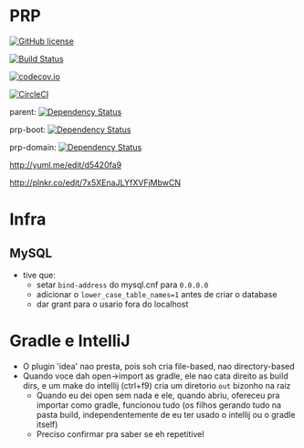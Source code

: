 # PRP

[![GitHub license](https://img.shields.io/badge/license-GPLv3-blue.svg?style=flat-square)](https://raw.githubusercontent.com/acdcjunior/prp/master/LICENSE)

[![Build Status](https://travis-ci.org/acdcjunior/prp.svg?branch=master)](https://travis-ci.org/acdcjunior/prp)

[![codecov.io](https://codecov.io/github/acdcjunior/prp/coverage.svg?branch=master)](https://codecov.io/github/acdcjunior/prp?branch=master)

[![CircleCI](https://img.shields.io/circleci/project/acdcjunior/prp.svg?style=flat-square)](https://circleci.com/gh/acdcjunior/prp)

parent: [![Dependency Status](https://www.versioneye.com/user/projects/56db690d309a580038affe40/badge.svg?style=flat)](https://www.versioneye.com/user/projects/56db690d309a580038affe40)

prp-boot: [![Dependency Status](https://www.versioneye.com/user/projects/56e610cadf573d0043113b1e/badge.svg?style=flat)](https://www.versioneye.com/user/projects/56e610cadf573d0043113b1e)

prp-domain: [![Dependency Status](https://www.versioneye.com/user/projects/56e610cedf573d003a5f5fa8/badge.svg?style=flat)](https://www.versioneye.com/user/projects/56e610cedf573d003a5f5fa8)

http://yuml.me/edit/d5420fa9

http://plnkr.co/edit/7x5XEnaJLYfXVFjMbwCN

# Infra

## MySQL
- tive que:
    - setar `bind-address` do mysql.cnf para `0.0.0.0`
    - adicionar o `lower_case_table_names=1` antes de criar o database
    - dar grant para o usario fora do localhost
    
# Gradle e IntelliJ
- O plugin 'idea' nao presta, pois soh cria file-based, nao directory-based
- Quando voce dah open->import as gradle, ele nao cata direito as build dirs, e um make do intellij (ctrl+f9)
cria um diretorio `out` bizonho na raiz
    - Quando eu dei open sem nada e ele, quando abriu, ofereceu pra importar como gradle, funcionou
     tudo (os filhos gerando tudo na pasta build, independentemente de eu ter usado o intellij ou o gradle itself)
    - Preciso confirmar pra saber se eh repetitivel